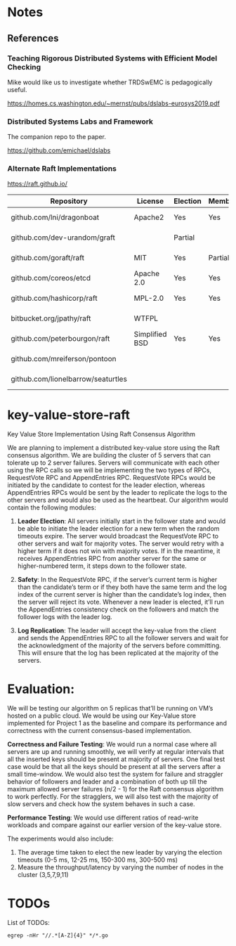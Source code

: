 # Notes

## References

### Teaching Rigorous Distributed Systems with Efficient Model Checking

Mike would like us to investigate whether TRDSwEMC is pedagogically useful.

https://homes.cs.washington.edu/~mernst/pubs/dslabs-eurosys2019.pdf

### Distributed Systems Labs and Framework

The companion repo to the paper.

https://github.com/emichael/dslabs

### Alternate Raft Implementations

https://raft.github.io/

| Repository                         | License        | Election | Membership | Compaction | Updated    |
| ---------------------------------- | -------------- | -------- | ---------- | ---------- | ---------- |
| github.com/lni/dragonboat          | Apache2        | Yes      | Yes        | Yes        | 2019-02-10 |
| github.com/dev-urandom/graft       |                | Partial  |            |            | 2013-10-24 |
| github.com/goraft/raft             | MIT            | Yes      | Partial?   | Yes        | 2013-07-05 |
| github.com/coreos/etcd             | Apache 2.0     | Yes      | Yes        | Yes        | 2014-10-27 |
| github.com/hashicorp/raft          | MPL-2.0        | Yes      | Yes        | Yes        | 2014-04-21 |
| bitbucket.org/jpathy/raft          | WTFPL          |          |            |            | 2014-07-24 |
| github.com/peterbourgon/raft       | Simplified BSD | Yes      | Yes        | No         | 2013-07-05 |
| github.com/mreiferson/pontoon      |                |          |            |            | 2013-09-02 |
| github.com/lionelbarrow/seaturtles |                |          |            |            | 2013-09-02 |

# key-value-store-raft

Key Value Store Implementation Using Raft Consensus Algorithm

We are planning to implement a distributed key-value store using the Raft consensus algorithm. We are
building the cluster of 5 servers that can tolerate up to 2 server failures. Servers will communicate with
each other using the RPC calls so we will be implementing the two types of RPCs, RequestVote RPC and
AppendEntries RPC. RequestVote RPCs would be initiated by the candidate to contest for the leader
election, whereas AppendEntries RPCs would be sent by the leader to replicate the logs to the other
servers and would also be used as the heartbeat. Our algorithm would contain the following modules:

1. <b>Leader Election</b>: All servers initially start in the follower state and would be able to initiate the
leader election for a new term when the random timeouts expire. The server would broadcast the
RequestVote RPC to other servers and wait for majority votes. The server would retry with a
higher term if it does not win with majority votes. If in the meantime, it receives AppendEntries
RPC from another server for the same or higher-numbered term, it steps down to the follower
state.

2. <b>Safety</b>: In the RequestVote RPC, if the server’s current term is higher than the candidate’s term or
if they both have the same term and the log index of the current server is higher than the
candidate’s log index, then the server will reject its vote. Whenever a new leader is elected, it’ll
run the AppendEntries consistency check on the followers and match the follower logs with the
leader log.

3. <b>Log Replication</b>: The leader will accept the key-value from the client and sends the
AppendEntries RPC to all the follower servers and wait for the acknowledgment of the majority
of the servers before committing. This will ensure that the log has been replicated at the majority
of the servers.

# Evaluation:
We will be testing our algorithm on 5 replicas that’ll be running on VM’s hosted on a public
cloud. We would be using our Key-Value store implemented for Project 1 as the baseline and compare its
performance and correctness with the current consensus-based implementation.

<b>Correctness and Failure Testing</b>: We would run a normal case where all servers are up and running
smoothly, we will verify at regular intervals that all the inserted keys should be present at majority of
servers. One final test case would be that all the keys should be present at all the servers after a small
time-window. We would also test the system for failure and straggler behavior of followers and leader
and a combination of both up till the maximum allowed server failures (n/2 - 1) for the Raft consensus
algorithm to work perfectly. For the stragglers, we will also test with the majority of slow servers and
check how the system behaves in such a case.

<b>Performance Testing</b>: We would use different ratios of read-write workloads and compare against our
earlier version of the key-value store.

The experiments would also include:
1. The average time taken to elect the new leader by varying the election timeouts (0-5 ms, 12-25 ms, 150-300 ms, 300-500 ms)
2. Measure the throughput/latency by varying the number of nodes in the cluster (3,5,7,9,11)

# TODOs

List of TODOs:

    egrep -nHr "//.*[A-Z]{4}" */*.go
